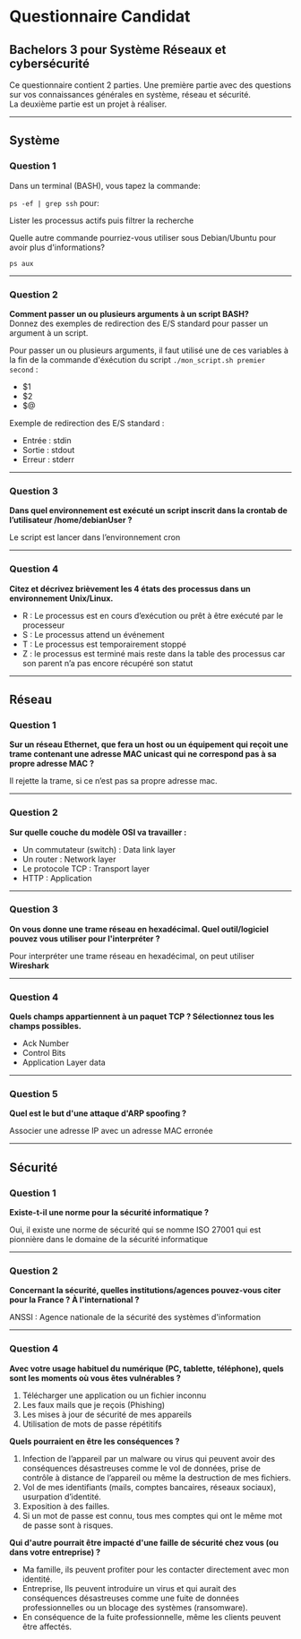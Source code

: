 # Questionnaire Candidat

## Bachelors 3 pour Système Réseaux et cybersécurité

Ce questionnaire contient 2 parties. Une première partie avec des questions sur vos connaissances générales en système, réseau et sécurité.  
La deuxième partie est un projet à réaliser.

---

## Système

### Question 1

Dans un terminal (BASH), vous tapez la commande:  

`ps -ef | grep ssh` pour:

Lister les processus actifs puis filtrer la recherche

Quelle autre commande pourriez-vous utiliser sous Debian/Ubuntu pour avoir plus d'informations?

`ps aux`

---

### Question 2

**Comment passer un ou plusieurs arguments à un script BASH?**  
Donnez des exemples de redirection des E/S standard pour passer un argument à un script.

Pour passer un  ou plusieurs arguments, il faut utilisé une de ces variables à la fin de la commande d'éxécution du script 
`./mon_script.sh premier second` :

- $1
- $2
- $@

Exemple de redirection des E/S standard :

- Entrée : stdin  
- Sortie : stdout  
- Erreur : stderr

---

### Question 3

**Dans quel environnement est exécuté un script inscrit dans la crontab de l’utilisateur /home/debianUser ?**

 Le script est lancer dans l’environnement cron

---

### Question 4

**Citez et décrivez brièvement les 4 états des processus dans un environnement Unix/Linux.**

- R : Le processus est en cours d’exécution ou prêt à être exécuté par le processeur  
- S : Le processus attend un événement  
- T : Le processus est temporairement stoppé  
- Z : le processus est terminé mais reste dans la table des processus car son parent n’a pas encore récupéré son statut

---

## Réseau

### Question 1

**Sur un réseau Ethernet, que fera un host ou un équipement qui reçoit une trame contenant une adresse MAC unicast qui ne correspond pas à sa propre adresse MAC ?**

 Il rejette la trame, si ce n’est pas sa propre adresse mac.

---

### Question 2

**Sur quelle couche du modèle OSI va travailler :**

- Un commutateur (switch) : Data link layer  
- Un router : Network layer  
- Le protocole TCP : Transport layer  
- HTTP : Application

---

### Question 3

**On vous donne une trame réseau en hexadécimal. Quel outil/logiciel pouvez vous utiliser pour l'interpréter ?**

 Pour interpréter une trame réseau en hexadécimal, on peut utiliser **Wireshark**

---

### Question 4

**Quels champs appartiennent à un paquet TCP ? Sélectionnez tous les champs possibles.**
  
- Ack Number  
- Control Bits  
- Application Layer data

---

### Question 5

**Quel est le but d'une attaque d'ARP spoofing ?**

 Associer une adresse IP avec un adresse MAC erronée

---

## Sécurité

### Question 1

**Existe-t-il une norme pour la sécurité informatique ?**

 Oui, il existe une norme de sécurité qui se nomme ISO 27001 qui est pionnière dans le domaine de la sécurité informatique

---

### Question 2

**Concernant la sécurité, quelles institutions/agences pouvez-vous citer pour la France ? À l'international ?**

 ANSSI : Agence nationale de la sécurité des systèmes d'information

---

### Question 4

**Avec votre usage habituel du numérique (PC, tablette, téléphone), quels sont les moments où vous êtes vulnérables ?**

1. Télécharger une application ou un fichier inconnu  
2. Les faux mails que je reçois (Phishing)  
3. Les mises à jour de sécurité de mes appareils  
4. Utilisation de mots de passe répétitifs

**Quels pourraient en être les conséquences ?**

1. Infection de l’appareil par un malware ou virus qui peuvent avoir des conséquences désastreuses comme le vol de données, prise de contrôle à distance de l’appareil ou même la destruction de mes fichiers.  
2. Vol de mes identifiants (mails, comptes bancaires, réseaux sociaux), usurpation d’identité.  
3. Exposition à des failles.  
4. Si un mot de passe est connu, tous mes comptes qui ont le même mot de passe sont à risques.

**Qui d'autre pourrait être impacté d'une faille de sécurité chez vous (ou dans votre entreprise) ?**

 - Ma famille, ils peuvent profiter pour les contacter directement avec mon identité.  
 - Entreprise, Ils peuvent introduire un virus et qui aurait des conséquences désastreuses comme une fuite de données professionnelles ou un blocage des systèmes (ransomware).  
 - En conséquence de la fuite professionnelle, même les clients peuvent être affectés.
